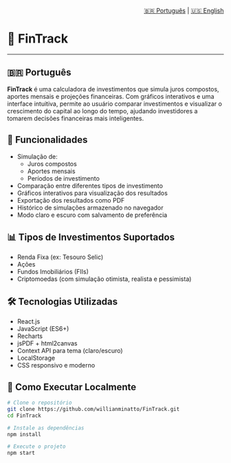 <p align="right">
  <a href="#-português">🇧🇷 Português</a> | <a href="#-english">🇺🇸 English</a>
</p>

# 💸 FinTrack

---

## 🇧🇷 Português

**FinTrack** é uma calculadora de investimentos que simula juros compostos, aportes mensais e projeções financeiras. Com gráficos interativos e uma interface intuitiva, permite ao usuário comparar investimentos e visualizar o crescimento do capital ao longo do tempo, ajudando investidores a tomarem decisões financeiras mais inteligentes.

## 🚀 Funcionalidades

- Simulação de:
  - Juros compostos
  - Aportes mensais
  - Períodos de investimento
- Comparação entre diferentes tipos de investimento
- Gráficos interativos para visualização dos resultados
- Exportação dos resultados como PDF
- Histórico de simulações armazenado no navegador
- Modo claro e escuro com salvamento de preferência

## 📊 Tipos de Investimentos Suportados

- Renda Fixa (ex: Tesouro Selic)
- Ações
- Fundos Imobiliários (FIIs)
- Criptomoedas (com simulação otimista, realista e pessimista)

## 🛠️ Tecnologias Utilizadas

- React.js
- JavaScript (ES6+)
- Recharts
- jsPDF + html2canvas
- Context API para tema (claro/escuro)
- LocalStorage
- CSS responsivo e moderno

## 🧪 Como Executar Localmente

```bash
# Clone o repositório
git clone https://github.com/willianminatto/FinTrack.git
cd FinTrack

# Instale as dependências
npm install

# Execute o projeto
npm start

